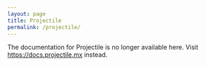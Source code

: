 ```yaml
---
layout: page
title: Projectile
permalink: /projectile/
---
```


The documentation for Projectile is no longer available here. Visit
<https://docs.projectile.mx> instead.
